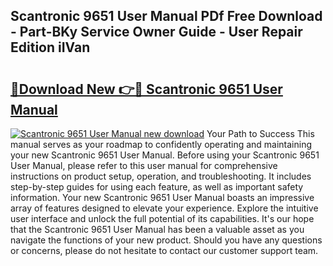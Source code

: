 ## Scantronic 9651 User Manual PDf Free Download - Part-BKy Service Owner Guide - User Repair Edition iIVan

# <h2><a href="http://cf28489.oget.top/?id=Scantronic+9651+User+Manual">🔗Download New 👉🔴 Scantronic 9651 User Manual</a></h2>

[![Scantronic 9651 User Manual new download](https://i.imgur.com/5g1atiW.png)](http://cf28489.oget.top/?id=Scantronic+9651+User+Manual)
Your Path to Success This manual serves as your roadmap to confidently operating and maintaining your new Scantronic 9651 User Manual. Before using your Scantronic 9651 User Manual, please refer to this user manual for comprehensive instructions on product setup, operation, and troubleshooting. It includes step-by-step guides for using each feature, as well as important safety information. Your new Scantronic 9651 User Manual boasts an impressive array of features designed to elevate your experience. Explore the intuitive user interface and unlock the full potential of its capabilities. It's our hope that the Scantronic 9651 User Manual has been a valuable asset as you navigate the functions of your new product. Should you have any questions or concerns, please do not hesitate to contact our customer support team.

